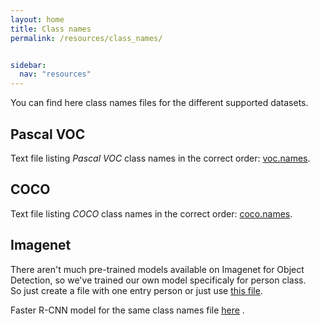 ```yaml
---
layout: home
title: Class names
permalink: /resources/class_names/


sidebar:
  nav: "resources"
---
```


You can find here class names files for the different supported datasets.

## Pascal VOC

Text file listing *Pascal VOC* class names in the correct order: [voc.names](https://github.com/pjreddie/darknet/blob/master/data/voc.names).

## COCO

Text file listing *COCO* class names in the correct order: [coco.names](https://github.com/JdeRobot/DetectionStudio/blob/master/samples/names/coco.names).

## Imagenet

There aren't much pre-trained models available on Imagenet for Object Detection, so we've trained our own model specificaly for person class.  
So just create a file with one entry person or just use [this file](https://gist.github.com/aaronpolhamus/964a4411c0906315deb9f4a3723aac57).

Faster R-CNN model for the same class names file [here](http://wiki.jderobot.org/store/deeplearning-networks/TensorFlow/faster-rcnn_Imagenet(ILSVRC2014)_person_only.pb) .
